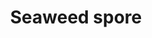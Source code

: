 ---
layout: item
title: Seaweed spore
item-id: 21490
datatable: true
id: 21490
name: "Seaweed spore"
members: true
lowalch: 8
highalch: 12
examine: "A seaweed spore - plant in a seaweed patch."
monsters:
  - id: 7792
    name: "Long-tailed Wyvern"
    members: true
    combat_level: 152
    wiki_url: "https://oldschool.runescape.wiki/w/Long-tailed_Wyvern"
    drops:
      - quantity: "12"
        rarity: 0.016260162601626018
    image: "https://oldschool.runescape.wiki/images/thumb/a/ae/Long-tailed_Wyvern.png/250px-Long-tailed_Wyvern.png?46392"
  - id: 7793
    name: "Taloned Wyvern"
    members: true
    combat_level: 147
    wiki_url: "https://oldschool.runescape.wiki/w/Taloned_Wyvern"
    drops:
      - quantity: "12"
        rarity: 0.016260162601626018
    image: "https://oldschool.runescape.wiki/images/thumb/4/44/Taloned_Wyvern.png/250px-Taloned_Wyvern.png?0303a"
  - id: 7794
    name: "Spitting Wyvern"
    members: true
    combat_level: 139
    wiki_url: "https://oldschool.runescape.wiki/w/Spitting_Wyvern"
    drops:
      - quantity: "12"
        rarity: 0.016260162601626018
    image: "https://oldschool.runescape.wiki/images/thumb/2/22/Spitting_Wyvern.png/250px-Spitting_Wyvern.png?aaf11"
  - id: 7795
    name: "Ancient Wyvern"
    members: true
    combat_level: 210
    wiki_url: "https://oldschool.runescape.wiki/w/Ancient_Wyvern"
    drops:
      - quantity: "16-24"
        rarity: 0.015151515151515152
    image: "https://oldschool.runescape.wiki/images/thumb/a/a1/Ancient_Wyvern.png/250px-Ancient_Wyvern.png?d7e5d"
  - id: 7796
    name: "Lobstrosity"
    members: true
    combat_level: 68
    wiki_url: "https://oldschool.runescape.wiki/w/Lobstrosity"
    drops:
      - quantity: "5"
        rarity: 0.05084745762711865
    image: "https://oldschool.runescape.wiki/images/thumb/a/ad/Lobstrosity.png/200px-Lobstrosity.png?fd017"
  - id: 7799
    name: "Ammonite Crab"
    members: true
    combat_level: 25
    wiki_url: "https://oldschool.runescape.wiki/w/Ammonite_Crab"
    drops:
      - quantity: "2"
        rarity: 0.0078125
    image: "https://oldschool.runescape.wiki/images/thumb/4/4c/Ammonite_Crab.png/220px-Ammonite_Crab.png?180a6"
---